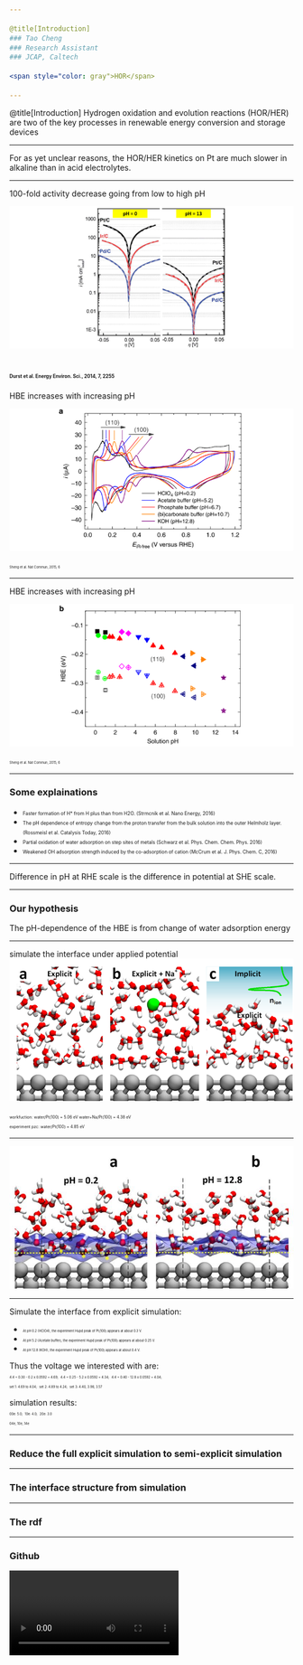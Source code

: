 ```yaml
---

@title[Introduction]
### Tao Cheng
### Research Assistant
### JCAP, Caltech

<span style="color: gray">HOR</span>

---
```


@title[Introduction]
Hydrogen oxidation and evolution reactions (HOR/HER) are two of the key processes in renewable energy conversion and storage devices

---
For as yet unclear reasons, the HOR/HER kinetics on Pt are much slower in alkaline than in acid electrolytes. 

---
100-fold activity decrease going from low to high pH

![](assets/f1.png)  

<span style="font-size: 0.4em">Durst et al. Energy Environ. Sci., 2014, 7, 2255</span>
---
HBE increases with increasing pH

![](assets/f3.png)  

<span style="font-size: 0.4em">Sheng et al.  Nat Commun, 2015, 6</span>

---
HBE increases with increasing pH

![](assets/f4.png)  

<span style="font-size: 0.4em">Sheng et al.  Nat Commun, 2015, 6</span>

---
### Some explainations
- <span style="font-size: 0.6em">Faster formation of H* from H plus than from H2O. (Strmcnik et al. Nano Energy, 2016) </span>
- <span style="font-size: 0.6em">The pH dependence of entropy change from the proton transfer from the bulk solution into the outer Helmholz layer. (Rossmeisl et al. Catalysis Today, 2016)</span>
- <span style="font-size: 0.6em">Partial oxidation of water adsorption on step sites of metals (Schwarz et al. Phys. Chem. Chem. Phys. 2016)</span>
- <span style="font-size: 0.6em">Weakened OH adsorption strength induced by the co-adsorption of cation (McCrum et al. J. Phys. Chem. C, 2016)</span>

---

Difference in pH at RHE scale is the difference in potential at SHE scale.


---
### Our hypothesis
The pH-dependence of the HBE is from change of water adsorption energy

---
simulate the interface under applied potential
![](assets/f5.png)    

<span style="font-size: 0.5em"> workfuction: water/Pt(100) = 5.06 eV water+Na/Pt(100) = 4.38 eV </span>  
<span style="font-size: 0.5em"> experiment pzc: water/Pt(100) = 4.85 eV </span>

---
![](assets/f6.jpg)    

---
Simulate the interface from explicit simulation:  

- <span style="font-size: 0.4em">At pH 0.2 (HClO4), the experiment Hupd peak of Pt(100) appears at about 0.3 V.</span>  
- <span style="font-size: 0.4em">At pH 5.2 (Acetate buffer), the experiment Hupd peak of Pt(100) appears at about 0.25 V.</span>  
- <span style="font-size: 0.4em">At pH 12.8 (KOH), the experiment Hupd peak of Pt(100) appears at about 0.4 V.</span>  

Thus the voltage we interested with are:  
<span style="font-size: 0.4em"> 4.4 + 0.30 -  0.2 x 0.0592 = 4.69;</span>
<span style="font-size: 0.4em"> 4.4 + 0.25 -  5.2 x 0.0592 = 4.34;</span>
<span style="font-size: 0.4em"> 4.4 + 0.40 - 12.8 x 0.0592 = 4.04;</span>  
<span style="font-size: 0.4em">set 1: 4.69 to 4.04;</span>
<span style="font-size: 0.4em">set 2: 4.89 to 4.24;</span>
<span style="font-size: 0.4em">set 3: 4.40, 3.98, 3.57</span>

simulation results:  
<span style="font-size: 0.4em">00e: 5.0;</span>
<span style="font-size: 0.4em">10e: 4.0;</span>
<span style="font-size: 0.4em">20e: 3.0</span>  
<span style="font-size: 0.4em">04e, 10e, 14e</span>

---
### Reduce the full explicit simulation to semi-explicit simulation

---
### The interface structure from simulation

---
### The rdf 

---
### Github
![Video](http://127.0.0.1/wordpress/wp-content/uploads/2018/02/p2.mpg)
